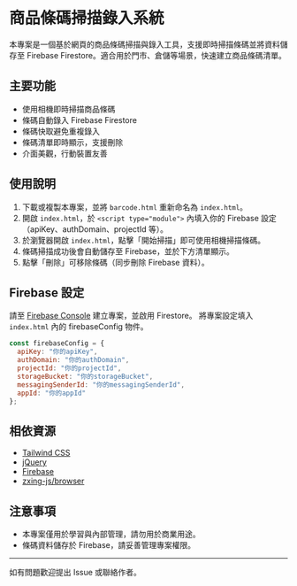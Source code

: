 # 商品條碼掃描錄入系統

本專案是一個基於網頁的商品條碼掃描與錄入工具，支援即時掃描條碼並將資料儲存至 Firebase Firestore。適合用於門市、倉儲等場景，快速建立商品條碼清單。

## 主要功能
- 使用相機即時掃描商品條碼
- 條碼自動錄入 Firebase Firestore
- 條碼快取避免重複錄入
- 條碼清單即時顯示，支援刪除
- 介面美觀，行動裝置友善

## 使用說明
1. 下載或複製本專案，並將 `barcode.html` 重新命名為 `index.html`。
2. 開啟 `index.html`，於 `<script type="module">` 內填入你的 Firebase 設定（apiKey、authDomain、projectId 等）。
3. 於瀏覽器開啟 `index.html`，點擊「開始掃描」即可使用相機掃描條碼。
4. 條碼掃描成功後會自動儲存至 Firebase，並於下方清單顯示。
5. 點擊「刪除」可移除條碼（同步刪除 Firebase 資料）。

## Firebase 設定
請至 [Firebase Console](https://console.firebase.google.com/) 建立專案，並啟用 Firestore。
將專案設定填入 `index.html` 內的 firebaseConfig 物件。

```js
const firebaseConfig = {
  apiKey: "你的apiKey",
  authDomain: "你的authDomain",
  projectId: "你的projectId",
  storageBucket: "你的storageBucket",
  messagingSenderId: "你的messagingSenderId",
  appId: "你的appId"
};
```

## 相依資源
- [Tailwind CSS](https://tailwindcss.com/)
- [jQuery](https://jquery.com/)
- [Firebase](https://firebase.google.com/)
- [zxing-js/browser](https://github.com/zxing-js/browser)

## 注意事項
- 本專案僅用於學習與內部管理，請勿用於商業用途。
- 條碼資料儲存於 Firebase，請妥善管理專案權限。

---

如有問題歡迎提出 Issue 或聯絡作者。